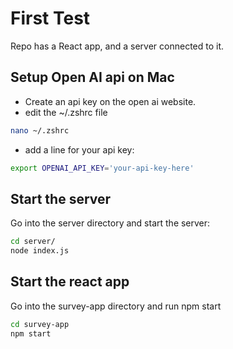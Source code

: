 # First Test

Repo has a React app, and a server connected to it.

## Setup Open AI api on Mac

- Create an api key on the open ai website.
- edit the ~/.zshrc file

```zsh
nano ~/.zshrc
```

- add a line for your api key:

```zsh
export OPENAI_API_KEY='your-api-key-here'
```

## Start the server

Go into the server directory and start the server:

```zsh
cd server/
node index.js
```

## Start the react app

Go into the survey-app directory and run npm start

```zsh
cd survey-app
npm start
```
